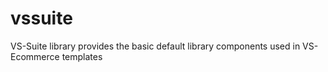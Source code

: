 # vssuite
VS-Suite library provides the basic default library components used in VS-Ecommerce templates
